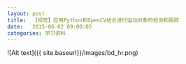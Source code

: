 ```yaml
---
layout: post
title:  【视觉】应用Python和OpenCV结合进行运动对象的检测和跟踪
date:   2015-06-02 09:00:05
categories: 学习资料
---
```


![Alt text]({{ site.baseurl}}/images/bd_hr.png)